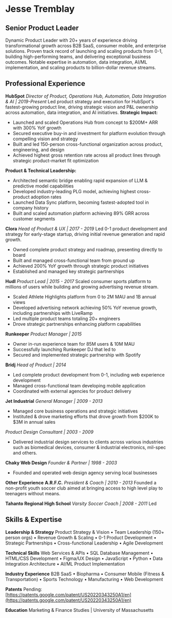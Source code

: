 # Jesse Tremblay

## Senior Product Leader

Dynamic Product Leader with 20+ years of experience driving transformational growth across B2B SaaS, consumer mobile, and enterprise solutions. Proven track record of launching and scaling products from 0-1, building high-performing teams, and delivering exceptional business outcomes. Notable expertise in automation, data integration, AI/ML implementation, and scaling products to billion-dollar revenue streams.

## **Professional Experience**

**HubSpot**
_Director of Product, Operations Hub, Automation, Data Integration & AI | 2019-Present_
Led product strategy and execution for HubSpot's fastest-growing product line, driving strategic vision and P\&L ownership across automation, data integration, and AI initiatives.
**Strategic Impact:**

- Launched and scaled Operations Hub from concept to $200M+ ARR with 300% YoY growth
- Secured executive buy-in and investment for platform evolution through compelling vision and strategy
- Built and led 150-person cross-functional organization across product, engineering, and design
- Achieved highest gross retention rate across all product lines through strategic product-market fit optimization

**Product & Technical Leadership:**

- Architected semantic bridge enabling rapid expansion of LLM & predictive model capabilities
- Developed industry-leading PLG model, achieving highest cross-product adoption rates
- Launched Data Sync platform, becoming fastest-adopted tool in company history
- Built and scaled automation platform achieving 89% GRR across customer segments

**Clora**
_Head of Product & UX | 2017 \- 2019_
Led 0-1 product development and strategy for early-stage startup, driving initial revenue generation and rapid growth.

- Owned complete product strategy and roadmap, presenting directly to board
- Built and managed cross-functional team from ground up
- Achieved 200% YoY growth through strategic product initiatives
- Established and managed key strategic partnerships

**Hudl**
_Product Lead | 2015 \- 2017_
Scaled consumer sports platform to millions of users while building and growing advertising revenue stream.

- Scaled Athlete Highlights platform from 0 to 2M MAU and 1B annual views
- Developed advertising network achieving 50% YoY revenue growth, including partnerships with LiveRamp
- Led multiple product teams totaling 20+ engineers
- Drove strategic partnerships enhancing platform capabilities

**Runkeeper**
_Product Manager | 2015_

- Owner in-run experience team for 85M users & 10M MAU
- Successfully launching Runkeeper DJ that led to
- Secured and implemented strategic partnership with Spotify

**Bridj**
_Head of Product | 2014_

- Led complete product development from 0-1, including web experience development
- Managed cross-functional team developing mobile application
- Coordinated with external agencies for product delivery

**Jet Industrial**
_General Manager | 2009 \- 2013_

- Managed core business operations and strategic initiatives
- Instituted & drove marketing efforts that drove growth from $200K to $3M in annual sales

_Product Design Consultant | 2003 \- 2009_

- Delivered industrial design services to clients across various industries such as biomedical devices, consumer & industrial electronics, mil-spec and others.

**Chaky Web Design**
_Founder & Partner | 1998 \- 2003_

- Founded and operated web design agency serving local businesses

**Other Experience**
**A.R.F.C.**
_President & Coach | 2010 \- 2013_
Founded a non-profit youth soccer club aimed at bringing access to high level play to teenagers without means.

**Tahanto Regional High School**
_Varsity Soccer Coach | 2008 \- 2011_
Led

## **Skills & Expertise**

**Leadership & Strategy**
Product Strategy & Vision • Team Leadership (150+ person orgs) • Revenue Growth & Scaling • 0-1 Product Development • Strategic Partnerships • Cross-functional Leadership • Agile Development

**Technical Skills**
Web Services & APIs • SQL Database Management • HTML/CSS Development • Figma/UX Design • JavaScript • Python • Data Integration Architecture • AI/ML Product Implementation

**Industry Experience**
B2B SaaS • Biopharma • Consumer Mobile (Fitness & Transportation) • Sports Technology • Manufacturing • Web Development

**Patents**
Pending: [https://patents.google.com/patent/US20220343250A1/en](https://patents.google.com/patent/US20220343250A1/en)

**Education**
Marketing & Finance Studies | University of Massachusetts
